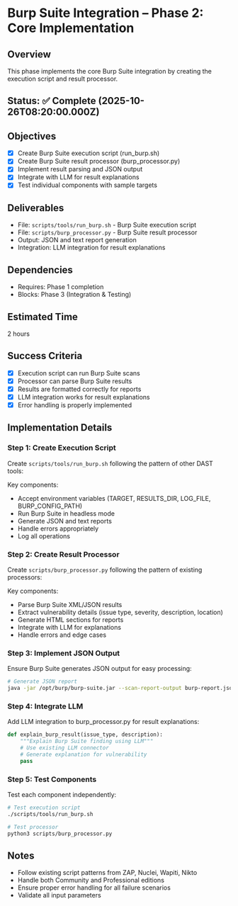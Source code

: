 # Burp Suite Integration – Phase 2: Core Implementation

## Overview
This phase implements the core Burp Suite integration by creating the execution script and result processor.

## Status: ✅ Complete (2025-10-26T08:20:00.000Z)

## Objectives
- [x] Create Burp Suite execution script (run_burp.sh)
- [x] Create Burp Suite result processor (burp_processor.py)
- [x] Implement result parsing and JSON output
- [x] Integrate with LLM for result explanations
- [x] Test individual components with sample targets

## Deliverables
- File: `scripts/tools/run_burp.sh` - Burp Suite execution script
- File: `scripts/burp_processor.py` - Burp Suite result processor
- Output: JSON and text report generation
- Integration: LLM integration for result explanations

## Dependencies
- Requires: Phase 1 completion
- Blocks: Phase 3 (Integration & Testing)

## Estimated Time
2 hours

## Success Criteria
- [x] Execution script can run Burp Suite scans
- [x] Processor can parse Burp Suite results
- [x] Results are formatted correctly for reports
- [x] LLM integration works for result explanations
- [x] Error handling is properly implemented

## Implementation Details

### Step 1: Create Execution Script
Create `scripts/tools/run_burp.sh` following the pattern of other DAST tools:

Key components:
- Accept environment variables (TARGET, RESULTS_DIR, LOG_FILE, BURP_CONFIG_PATH)
- Run Burp Suite in headless mode
- Generate JSON and text reports
- Handle errors appropriately
- Log all operations

### Step 2: Create Result Processor
Create `scripts/burp_processor.py` following the pattern of existing processors:

Key components:
- Parse Burp Suite XML/JSON results
- Extract vulnerability details (issue type, severity, description, location)
- Generate HTML sections for reports
- Integrate with LLM for explanations
- Handle errors and edge cases

### Step 3: Implement JSON Output
Ensure Burp Suite generates JSON output for easy processing:

```bash
# Generate JSON report
java -jar /opt/burp/burp-suite.jar --scan-report-output burp-report.json
```

### Step 4: Integrate LLM
Add LLM integration to burp_processor.py for result explanations:

```python
def explain_burp_result(issue_type, description):
    """Explain Burp Suite finding using LLM"""
    # Use existing LLM connector
    # Generate explanation for vulnerability
    pass
```

### Step 5: Test Components
Test each component independently:

```bash
# Test execution script
./scripts/tools/run_burp.sh

# Test processor
python3 scripts/burp_processor.py
```

## Notes
- Follow existing script patterns from ZAP, Nuclei, Wapiti, Nikto
- Handle both Community and Professional editions
- Ensure proper error handling for all failure scenarios
- Validate all input parameters
